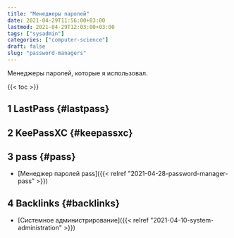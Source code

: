 ```yaml
---
title: "Менеджеры паролей"
date: 2021-04-29T11:56:00+03:00
lastmod: 2021-04-29T12:03:00+03:00
tags: ["sysadmin"]
categories: ["computer-science"]
draft: false
slug: "password-managers"
---
```


Менеджеры паролей, которые я использовал.

<!--more-->

{{< toc >}}


## <span class="section-num">1</span> LastPass {#lastpass}


## <span class="section-num">2</span> KeePassXC {#keepassxc}


## <span class="section-num">3</span> pass {#pass}

-   [Менеджер паролей pass]({{< relref "2021-04-28-password-manager-pass" >}})


## <span class="section-num">4</span> Backlinks {#backlinks}

-   [Системное администрирование]({{< relref "2021-04-10-system-administration" >}})
